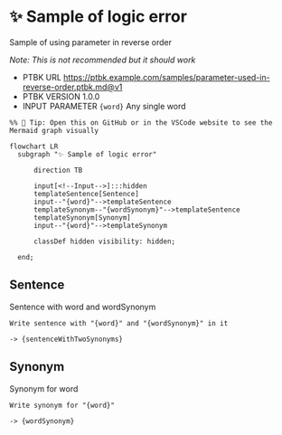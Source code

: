 # ✨ Sample of logic error

Sample of using parameter in reverse order

_Note: This is not recommended but it should work_

-   PTBK URL https://ptbk.example.com/samples/parameter-used-in-reverse-order.ptbk.md@v1
-   PTBK VERSION 1.0.0
-   INPUT  PARAMETER `{word}` Any single word

<!--Graph-->
<!-- ⚠️ WARNING: This section was auto-generated -->
```mermaid
%% 🔮 Tip: Open this on GitHub or in the VSCode website to see the Mermaid graph visually

flowchart LR
  subgraph "✨ Sample of logic error"

      direction TB

      input[<!--Input-->]:::hidden
      templateSentence[Sentence]
      input--"{word}"-->templateSentence
      templateSynonym--"{wordSynonym}"-->templateSentence
      templateSynonym[Synonym]
      input--"{word}"-->templateSynonym

      classDef hidden visibility: hidden;

  end;
```
<!--/Graph-->

## Sentence

Sentence with word and wordSynonym

```text
Write sentence with "{word}" and "{wordSynonym}" in it
```

`-> {sentenceWithTwoSynonyms}`

## Synonym

Synonym for word

```text
Write synonym for "{word}"
```

`-> {wordSynonym}`
